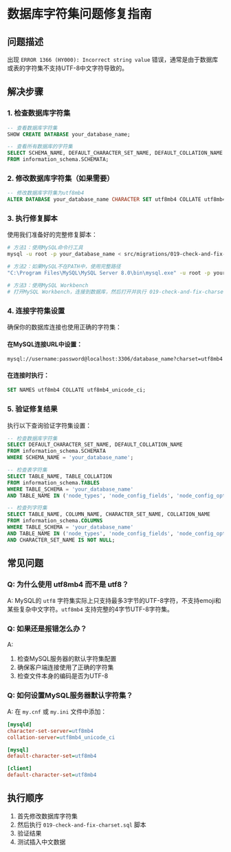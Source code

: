 # 数据库字符集问题修复指南

## 问题描述
出现 `ERROR 1366 (HY000): Incorrect string value` 错误，通常是由于数据库或表的字符集不支持UTF-8中文字符导致的。

## 解决步骤

### 1. 检查数据库字符集
```sql
-- 查看数据库字符集
SHOW CREATE DATABASE your_database_name;

-- 查看所有数据库的字符集
SELECT SCHEMA_NAME, DEFAULT_CHARACTER_SET_NAME, DEFAULT_COLLATION_NAME 
FROM information_schema.SCHEMATA;
```

### 2. 修改数据库字符集（如果需要）
```sql
-- 修改数据库字符集为utf8mb4
ALTER DATABASE your_database_name CHARACTER SET utf8mb4 COLLATE utf8mb4_unicode_ci;
```

### 3. 执行修复脚本
使用我们准备好的完整修复脚本：

```bash
# 方法1：使用MySQL命令行工具
mysql -u root -p your_database_name < src/migrations/019-check-and-fix-charset.sql

# 方法2：如果MySQL不在PATH中，使用完整路径
"C:\Program Files\MySQL\MySQL Server 8.0\bin\mysql.exe" -u root -p your_database_name < src/migrations/019-check-and-fix-charset.sql

# 方法3：使用MySQL Workbench
# 打开MySQL Workbench，连接到数据库，然后打开并执行 019-check-and-fix-charset.sql 文件
```

### 4. 连接字符集设置
确保你的数据库连接也使用正确的字符集：

#### 在MySQL连接URL中设置：
```
mysql://username:password@localhost:3306/database_name?charset=utf8mb4
```

#### 在连接时执行：
```sql
SET NAMES utf8mb4 COLLATE utf8mb4_unicode_ci;
```

### 5. 验证修复结果
执行以下查询验证字符集设置：

```sql
-- 检查数据库字符集
SELECT DEFAULT_CHARACTER_SET_NAME, DEFAULT_COLLATION_NAME 
FROM information_schema.SCHEMATA 
WHERE SCHEMA_NAME = 'your_database_name';

-- 检查表字符集
SELECT TABLE_NAME, TABLE_COLLATION 
FROM information_schema.TABLES 
WHERE TABLE_SCHEMA = 'your_database_name' 
AND TABLE_NAME IN ('node_types', 'node_config_fields', 'node_config_options');

-- 检查列字符集
SELECT TABLE_NAME, COLUMN_NAME, CHARACTER_SET_NAME, COLLATION_NAME 
FROM information_schema.COLUMNS 
WHERE TABLE_SCHEMA = 'your_database_name' 
AND TABLE_NAME IN ('node_types', 'node_config_fields', 'node_config_options')
AND CHARACTER_SET_NAME IS NOT NULL;
```

## 常见问题

### Q: 为什么使用 utf8mb4 而不是 utf8？
A: MySQL的 `utf8` 字符集实际上只支持最多3字节的UTF-8字符，不支持emoji和某些复杂中文字符。`utf8mb4` 支持完整的4字节UTF-8字符集。

### Q: 如果还是报错怎么办？
A: 
1. 检查MySQL服务器的默认字符集配置
2. 确保客户端连接使用了正确的字符集
3. 检查文件本身的编码是否为UTF-8

### Q: 如何设置MySQL服务器默认字符集？
A: 在 `my.cnf` 或 `my.ini` 文件中添加：
```ini
[mysqld]
character-set-server=utf8mb4
collation-server=utf8mb4_unicode_ci

[mysql]
default-character-set=utf8mb4

[client]
default-character-set=utf8mb4
```

## 执行顺序
1. 首先修改数据库字符集
2. 然后执行 `019-check-and-fix-charset.sql` 脚本
3. 验证结果
4. 测试插入中文数据 